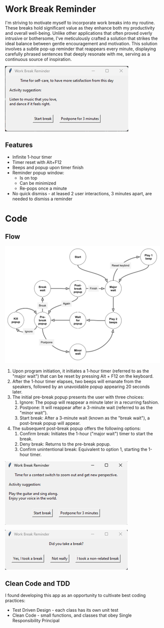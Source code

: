# Work Break Reminder

I'm striving to motivate myself to incorporate work breaks
into my routine. These breaks hold significant value
as they enhance both my productivity and overall well-being.
Unlike other applications that often proved overly intrusive
or bothersome, I've meticulously crafted a solution that
strikes the ideal balance between gentle encouragement
and motivation. This solution involves a subtle pop-up reminder
that reappears every minute, displaying carefully phrased sentences
that deeply resonate with me, serving as a continuous source
of inspiration.  

![Pre-Break Popup1.png](docs%2FPre-Break%20Popup1.png)
## Features
- Infinite 1-hour timer
- Timer reset with Alt+F12
- Beeps and popup upon timer finish
- Reminder popup window:
  - Is on top
  - Can be minimized
  - Re-pops once a minute
- No quick dismiss - at leased 2 user interactions, 3 minutes apart, are needed to dismiss a reminder

# Code
## Flow
![Program Flow.png](docs%2FProgram%20Flow.png)

1. Upon program initiation, it initiates a 1-hour timer (referred to as the "major wait") that can be reset by pressing Alt + F12 on the keyboard.
2. After the 1-hour timer elapses, two beeps will emanate from the speakers, followed by an unavoidable popup appearing 20 seconds later.
3. The initial pre-break popup presents the user with three choices:
   1. Ignore: The popup will reappear a minute later in a recurring fashion.
   2. Postpone: It will reappear after a 3-minute wait (referred to as the "minor wait").
   3. Start break: After a 3-minute wait (known as the "break wait"), a post-break popup will appear.  
4. The subsequent post-break popup offers the following options:
   1. Confirm break: Initiates the 1-hour ("major wait") timer to start the break.
   2. Deny break: Returns to the pre-break popup.
   3. Confirm unintentional break: Equivalent to option 1, starting the 1-hour timer.

![Pre-Break Popup2.png](docs%2FPre-Break%20Popup2.png)

![Post-Break Popup.png](docs%2FPost-Break%20Popup.png)
## Clean Code and TDD
I found developing this app as an opportunity to cultivate best coding practices:  
- Test Driven Design - each class has its own unit test
- Clean Code - small functions, and classes that obey Single Responsibility Principal 
